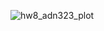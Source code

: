 ![hw8_adn323_plot](https://user-images.githubusercontent.com/31747292/32964731-265061d0-cba2-11e7-9554-076481c09197.png)

